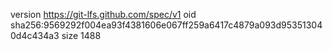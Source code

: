 version https://git-lfs.github.com/spec/v1
oid sha256:9569292f004ea93f4381606e067ff259a6417c4879a093d953513040d4c434a3
size 1488
